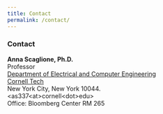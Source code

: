 ```yaml
---
title: Contact
permalink: /contact/
---
```


### Contact

**Anna Scaglione, Ph.D.**\
Professor\
[Department of Electrical and Computer Engineering](https://www.ece.cornell.edu/ece)\
[Cornell Tech](https://www.tech.cornell.edu/)\
New York City, New York 10044.\
<as337&lt;at&gt;cornell&lt;dot&gt;edu>\
Office: Bloomberg Center RM 265
